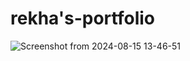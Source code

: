 # rekha's-portfolio
![Screenshot from 2024-08-15 13-46-51](https://github.com/user-attachments/assets/08016246-f701-4c15-9b3d-82ed144fdc1d)
